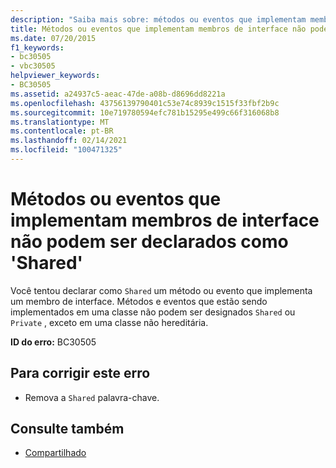 ```yaml
---
description: "Saiba mais sobre: métodos ou eventos que implementam membros de interface não podem ser declarados como ' Shared '"
title: Métodos ou eventos que implementam membros de interface não podem ser declarados como 'Shared'
ms.date: 07/20/2015
f1_keywords:
- bc30505
- vbc30505
helpviewer_keywords:
- BC30505
ms.assetid: a24937c5-aeac-47de-a08b-d8696dd8221a
ms.openlocfilehash: 43756139790401c53e74c8939c1515f33fbf2b9c
ms.sourcegitcommit: 10e719780594efc781b15295e499c66f316068b8
ms.translationtype: MT
ms.contentlocale: pt-BR
ms.lasthandoff: 02/14/2021
ms.locfileid: "100471325"
---
```

# <a name="methods-or-events-that-implement-interface-members-cannot-be-declared-shared"></a>Métodos ou eventos que implementam membros de interface não podem ser declarados como 'Shared'

Você tentou declarar como `Shared` um método ou evento que implementa um membro de interface. Métodos e eventos que estão sendo implementados em uma classe não podem ser designados `Shared` ou `Private` , exceto em uma classe não hereditária.  
  
 **ID do erro:** BC30505  
  
## <a name="to-correct-this-error"></a>Para corrigir este erro  
  
- Remova a `Shared` palavra-chave.  
  
## <a name="see-also"></a>Consulte também

- [Compartilhado](../language-reference/modifiers/shared.md)

